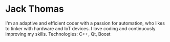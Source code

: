 # Jack Thomas

I'm an adaptive and efficient coder with a passion for automation, who likes to tinker with hardware and IoT devices. I love coding and continuously improving my skills.
Technologies: C++, Qt, Boost
